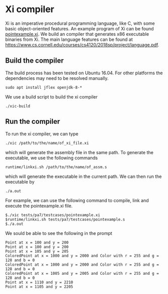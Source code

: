 # Xi compiler

Xi is an imperative procedural programming language, like C, with some basic object-oriented features. An example program of Xi can be found [pointexample.xi](tests/pa7/testcases/pointexample.xi). We build an compiler that generates x86 executable binaries from Xi. The main language features can be found at https://www.cs.cornell.edu/courses/cs4120/2018sp/project/language.pdf.

## Build the compiler 

The build process has been tested on Ubuntu 16.04. For other platforms the dependencies may need to be resolved manually.

```
sudo apt install jflex openjdk-8-*
```

We use a build script to build the xi compiler

```
./xic-build
```

## Run the compiler

To run the xi compiler, we can type

```
./xic /path/to/the/name/of_xi_file.xi
```

which will generate the assembly file in the same path. To generate the executable, we use the following commands

```
runtime/linkxi.sh /path/to/the/name/of_assm.s
``` 

which will generate the executable in the current path. We can then run the executable by


```
./a.out
```

For example, we can use the following command to compile, link and execute the pointexample.xi file.

```
$./xic tests/pa7/testcases/pointexample.xi
$runtime/linkxi.sh tests/pa7/testcases/pointexample.s
$./a.out
 ```

We sould be able to see the following in the prompt

```
Point at x = 100 and y = 200
Point at x = 100 and y = 200
Point at x = 105 and y = 205
ColoredPoint at x = 1000 and y = 2000 and Color with r = 255 and g = 128 and b = 0
ColoredPoint at x = 1000 and y = 2000 and Color with r = 255 and g = 128 and b = 0
ColoredPoint at x = 1005 and y = 2005 and Color with r = 255 and g = 128 and b = 0
Point at x = 1110 and y = 2210
Point at x = 1105 and y = 2205
```

